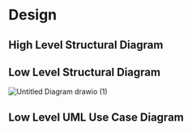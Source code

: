 # Design

## High Level Structural Diagram

## Low Level Structural Diagram
![Untitled Diagram drawio (1)](https://user-images.githubusercontent.com/98812321/157847076-1c1777e9-309f-4971-8404-ee37d0825418.png)


## Low Level UML Use Case Diagram

